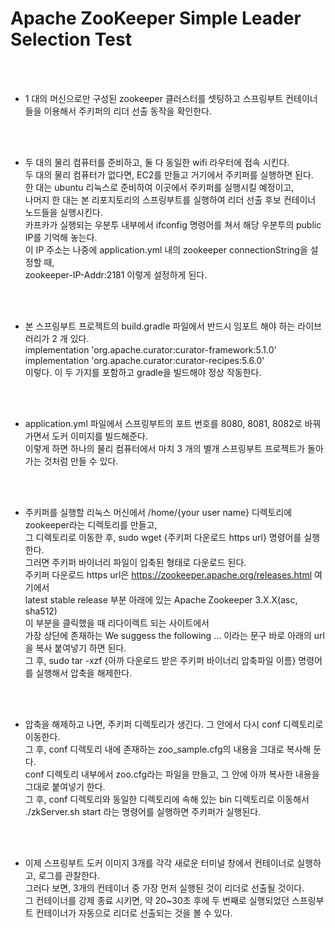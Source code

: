 # Apache ZooKeeper Simple Leader Selection Test

<br><br/>
- 1 대의 머신으로만 구성된 zookeeper 클러스터를 셋팅하고 스프링부트 컨테이너들을 이용해서 주키퍼의 리더 선출 동작을 확인한다.

<br><br/>
- 두 대의 물리 컴퓨터를 준비하고, 둘 다 동일한 wifi 라우터에 접속 시킨다.
  <br>두 대의 물리 컴퓨터가 없다면, EC2를 만들고 거기에서 주키퍼를 실행하면 된다.
  <br>한 대는 ubuntu 리눅스로 준비하여 이곳에서 주키퍼를 실행시킬 예정이고,
  <br>나머지 한 대는 본 리포지토리의 스프링부트를 실행하여 리더 선출 후보 컨테이너 노드들을 실행시킨다.
  <br>카프카가 실행되는 우분투 내부에서 ifconfig 명령어를 쳐서 해당 우분투의 public IP를 기억해 놓는다.
  <br>이 IP 주소는 나중에 application.yml 내의 zookeeper connectionString을 설정할 때,
  <br>zookeeper-IP-Addr:2181 이렇게 설정하게 된다.

<br><br/>
- 본 스프링부트 프로젝트의 build.gradle 파일에서 반드시 임포트 해야 하는 라이브러리가 2 개 있다.
  <br>implementation 'org.apache.curator:curator-framework:5.1.0'
  <br>implementation 'org.apache.curator:curator-recipes:5.6.0'
  <br>이렇다. 이 두 가지를 포함하고 gradle을 빌드해야 정상 작동한다.

<br><br/>
- application.yml 파일에서 스프링부트의 포트 번호를 8080, 8081, 8082로 바꿔 가면서 도커 이미지를 빌드해준다.
  <br>이렇게 하면 하나의 물리 컴퓨터에서 마치 3 개의 별개 스프링부트 프로젝트가 돌아가는 것처럼 만들 수 있다.

<br><br/>
- 주키퍼를 실행할 리눅스 머신에서 /home/{your user name} 디렉토리에 zookeeper라는 디렉토리를 만들고,
  <br>그 디렉토리로 이동한 후, sudo wget {주키퍼 다운로드 https url} 명령어를 실행한다.
  <br>그러면 주키퍼 바이너리 파일이 입축된 형태로 다운로드 된다.
  <br>주키퍼 다운로드 https url은 https://zookeeper.apache.org/releases.html 여기에서
  <br>latest stable release 부분 아래에 있는 Apache Zookeeper 3.X.X(asc, sha512)
  <br>이 부분을 클릭했을 때 리다이렉트 되는 사이트에서
  <br>가장 상단에 존재하는 We suggess the following ... 이라는 문구 바로 아래의 url을 복사 붙여넣기 하면 된다.
  <br>그 후, sudo tar -xzf {아까 다운로드 받은 주키퍼 바이너리 압축파일 이름} 명령어를 실행해서 압축을 해제한다.

<br><br/>
- 압축을 해제하고 나면, 주키퍼 디렉토리가 생긴다. 그 안에서 다시 conf 디렉토리로 이동한다.
  <br>그 후, conf 디렉토리 내에 존재하는 zoo_sample.cfg의 내용을 그대로 복사해 둔다.
  <br>conf 디렉토리 내부에서 zoo.cfg라는 파일을 만들고, 그 안에 아까 복사한 내용을 그대로 붙여넣기 한다.
  <br>그 후, conf 디렉토리와 동일한 디렉토리에 속해 있는 bin 디렉토리로 이동해서
  <br>./zkServer.sh start 라는 명령어를 실행하면 주키퍼가 실행된다.

<br><br/>
- 이제 스프링부트 도커 이미지 3개를 각각 새로운 터미널 창에서 컨테이너로 실행하고, 로그를 관찰한다.
  <br>그러다 보면, 3개의 컨테이너 중 가장 먼저 실행된 것이 리더로 선출될 것이다.
  <br>그 컨테이너를 강제 종료 시키면, 약 20~30초 후에 두 번째로 실행되었던 스프링부트 컨테이너가 자동으로 리더로 선출되는 것을 볼 수 있다.